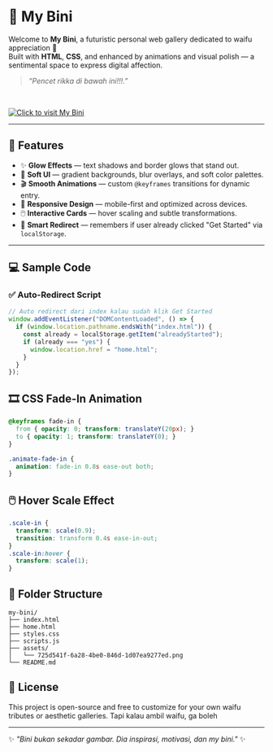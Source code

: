 # 🌌 My Bini

Welcome to **My Bini**, a futuristic personal web gallery dedicated to waifu appreciation 💖  
Built with **HTML**, **CSS**, and enhanced by animations and visual polish — a sentimental space to express digital affection.
<br/>
> _“Pencet rikka di bawah ini!!!.”_
<br/>

[![Click to visit My Bini](https://c.tenor.com/MnKTOrmSEnYAAAAC/tenor.gif)](https://my-kisah-rucky.vercel.app/)



---

## 🚀 Features

- ✨ **Glow Effects** — text shadows and border glows that stand out.
- 🎨 **Soft UI** — gradient backgrounds, blur overlays, and soft color palettes.
- 🎬 **Smooth Animations** — custom `@keyframes` transitions for dynamic entry.
- 📱 **Responsive Design** — mobile-first and optimized across devices.
- 🖱️ **Interactive Cards** — hover scaling and subtle transformations.
- 🔁 **Smart Redirect** — remembers if user already clicked "Get Started" via `localStorage`.

---

## 💻 Sample Code

### ✅ Auto-Redirect Script
```js
// Auto redirect dari index kalau sudah klik Get Started
window.addEventListener("DOMContentLoaded", () => {
  if (window.location.pathname.endsWith("index.html")) {
    const already = localStorage.getItem("alreadyStarted");
    if (already === "yes") {
      window.location.href = "home.html";
    }
  }
});
```


## 🎞️ CSS Fade-In Animation
```css
@keyframes fade-in {
  from { opacity: 0; transform: translateY(20px); }
  to { opacity: 1; transform: translateY(0); }
}

.animate-fade-in {
  animation: fade-in 0.8s ease-out both;
}
```
## 🖱️ Hover Scale Effect
```css
.scale-in {
  transform: scale(0.9);
  transition: transform 0.4s ease-in-out;
}
.scale-in:hover {
  transform: scale(1);
}
```

## 📁 Folder Structure
```
my-bini/
├── index.html
├── home.html
├── styles.css
├── scripts.js
├── assets/
│   └── 725d541f-6a28-4be0-846d-1d07ea9277ed.png
└── README.md
```

## 📜 License

This project is open-source and free to customize for your own waifu tributes or aesthetic galleries. Tapi kalau ambil waifu, ga boleh

---

✨ *"Bini bukan sekadar gambar. Dia inspirasi, motivasi, dan my bini."* ✨
